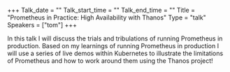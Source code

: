 +++
Talk_date = ""
Talk_start_time = ""
Talk_end_time = ""
Title = "Prometheus in Practice: High Availability with Thanos"
Type = "talk"
Speakers = ["tom"]
+++

In this talk I will discuss the trials and tribulations of running Prometheus in production. Based on my learnings of running Prometheus in production I will use a series of live demos within Kubernetes to illustrate the limitations of Prometheus and how to work around them using the Thanos project!